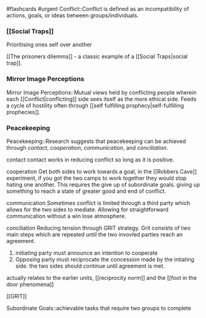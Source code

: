 #flashcards #urgent
Conflict::Conflict is defined as an incompatibility of actions, goals, or ideas between groups/individuals.
<!--SR:!2023-11-08,3,250-->

### [[Social Traps]]
Prioritising ones self over another

[[The prisoners dilemma]] - a classic example of a [[Social Traps|social trap]].
### Mirror Image Perceptions
Mirror Image Perceptions::Mutual views held by conflicting people wherein each [[Conflict|conflicting]] side sees itself as the more ethical side. Feeds a cycle of hostility often through [[self fulfilling prophecy|self-fulfilling prophecies]].
<!--SR:!2023-11-10,4,270-->

### Peacekeeping
Peacekeeping::Research suggests that peacekeeping can be achieved through *contact*, *cooperation*, *communication*, and *conciliation*.
<!--SR:!2023-11-08,1,210-->

contact
contact works in reducing conflict so long as it is positive. 

cooperation
Get both sides to work towards a goal, in the [[Robbers Cave]] experiment, if you got the two camps to work together they would stop hating one another. This requires the give up of subordinate goals. giving up something to reach a state of greater good and end of conflict. 

communication
Sometimes conflict is limited through a third party which allows for the two sides to mediate. Allowing for straightforward communication without a win lose atmosphere. 

conciliation
Reducing tension through GRIT strategy. Grit consists of two main steps which are repeated until the two invovled parties reach an agreement. 
1. initiating party must announce an intention to cooperate
2. Opposing party must reciprocate the concession made by the intiating side. the two sides should continue until agreement is met. 

actually relates to the earlier units, [[reciprocity norm]] and the [[foot in the door phenomena]]

[[GRIT]]

Subordinate Goals::achievable tasks that require two groups to complete
<!--SR:!2023-11-10,3,268-->

